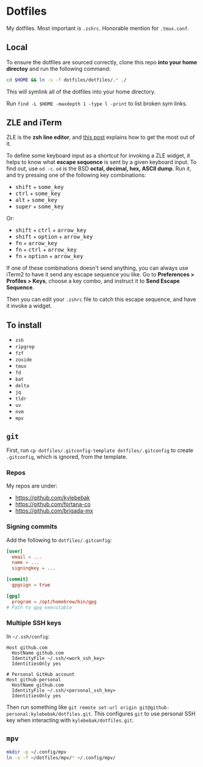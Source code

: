 # Dotfiles

My dotfiles. Most important is `.zshrc`. Honorable mention for `.tmux.conf`.

## Local

To ensure the dotfiles are sourced correctly, clone this repo **into your home directoy** and run the following command:

```sh
cd $HOME && ln -s -f dotfiles/dotfiles/.* ./
```

This will symlink all of the dotfiles into your home directory.

Run `find -L $HOME -maxdepth 1 -type l -print` to list broken sym links.

## ZLE and iTerm

ZLE is the **zsh line editor**, and [this post](http://sgeb.io/posts/2014/04/zsh-zle-custom-widgets/) explains how to get the most out of it.

To define some keyboard input as a shortcut for invoking a ZLE widget, it helps to know what **escape sequence** is sent by a given keyboard input. To find out, use `od -c`. `od` is the BSD **octal, decimal, hex, ASCII dump**. Run it, and try pressing one of the following key combinations:

- <kbd>shift</kbd> + <kbd>some_key</kbd>
- <kbd>ctrl</kbd> + <kbd>some_key</kbd>
- <kbd>alt</kbd> + <kbd>some_key</kbd>
- <kbd>super</kbd> + <kbd>some_key</kbd>

Or:

- <kbd>shift</kbd> + <kbd>ctrl</kbd> + <kbd>arrow_key</kbd>
- <kbd>shift</kbd> + <kbd>option</kbd> + <kbd>arrow_key</kbd>
- <kbd>fn</kbd> + <kbd>arrow_key</kbd>
- <kbd>fn</kbd> + <kbd>ctrl</kbd> + <kbd>arrow_key</kbd>
- <kbd>fn</kbd> + <kbd>option</kbd> + <kbd>arrow_key</kbd>

If one of these combinations doesn't send anything, you can always use iTerm2 to have it send any escape sequence you like. Go to **Preferences > Profiles > Keys**, choose a key combo, and instruct it to **Send Escape Sequence**.

Then you can edit your `.zshrc` file to catch this escape sequence, and have it invoke a widget.

## To install

- `zsh`
- `ripgrep`
- `fzf`
- `zoxide`
- `tmux`
- `fd`
- `bat`
- `delta`
- `jq`
- `tldr`
- `uv`
- `nvm`
- `mpv`

## `git`

First, run `cp dotfiles/.gitconfig-template dotfiles/.gitconfig` to create `.gitconfig`, which is ignored, from the template.

### Repos

My repos are under:

- https://github.com/kylebebak
- https://github.com/fortana-co
- https://github.com/brigada-mx

### Signing commits

Add the following to `dotfiles/.gitconfig`:

```toml
[user]
  email = ...
  name = ...
  signingkey = ...

[commit]
  gpgsign = true

[gpg]
  program = /opt/homebrew/bin/gpg
# Path to gpg executable
```

### Multiple SSH keys

In `~/.ssh/config`:

```
Host github.com
  HostName github.com
  IdentityFile ~/.ssh/<work_ssh_key>
  IdentitiesOnly yes

# Personal GitHub account
Host github-personal
  HostName github.com
  IdentityFile ~/.ssh/<personal_ssh_key>
  IdentitiesOnly yes
```

Then run something like `git remote set-url origin git@github-personal:kylebebak/dotfiles.git`. This configures `git` to use personal SSH key when interacting with `kylebebak/dotfiles.git`.

## `mpv`

```sh
mkdir -p ~/.config/mpv
ln -s -f ~/dotfiles/mpv/* ~/.config/mpv/
```
